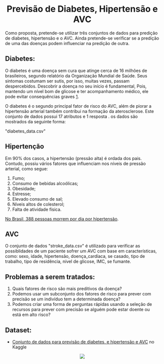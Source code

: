 
    
<h1><center> Previsão de Diabetes, Hipertensão e AVC </center></h1>

Como proposta, pretende-se utilizar três conjuntos de dados para predição de diabetes, hipertensão e o AVC. Ainda pretende-se verificar se a predição de uma das doenças podem influenciar na predição de outra. 

## Diabetes:

 O diabetes é uma doença sem cura que atinge cerca de 16 milhões de brasileiros, segundo relatório da Organização Mundial de Saúde. Seus sintomas costumam ser sutis, por isso, muitas vezes, passam despercebidos. Descobrir a doença no seu início é fundamental, Pois, mantendo um nível bom de glicose e ter acompanhamento médico, ele pode evitar consequências graves [1].


O diabetes é o segundo principal fator de risco do AVC, além de piorar a hipertensão arterial também contribui na formação da aterosclerose. Este conjunto de dados possui 17 atributos e 1 resposta . os dados são mostrados da seguinte forma: 

"diabetes_data.csv"




## Hipertenção
Em 90% dos casos, a hipertensão (pressão alta) é ordada dos pais. Contudo, possiu vários fatores que influenciam nos níveis de pressão arterial, como segue:

1. Fumo;
2. Consumo de bebidas alcoólicas;
3. Obesidade;
4. Estresse;
5. Elevado consumo de sal;
6. Níveis altos de colesterol;
7. Falta de atividade física.

[No Brasil, 388 pessoas morrem por dia por hipertensão](https://www.gov.br/saude/pt-br/assuntos/saude-de-a-a-z/h/hipertensao#:~:text=A%20hipertens%C3%A3o%20arterial%20ou%20press%C3%A3o,(ou%2014%20por%209).).


## AVC
O conjunto de dados "stroke_data.csv" é utilizado para verificar as possiblidades de um paciente sofrer um AVC com base em características, como: sexo, idade, hipertensão, doença_cardíaca, se casado, tipo de trabalho, tipo de residência, nível de glicose, IMC, se fumante.


## Problemas a serem tratados: 

1. Quais fatores de risco são mais preditivos da doença?
2. Podemos usar um subconjunto dos fatores de risco para prever com precisão se um indivíduo tem a determinada doença?
3. Podemos criar uma forma de perguntas rápidas usando a seleção de recursos para prever com precisão se alguém pode estar doente ou está em alto risco?


## Dataset: 
  * [Conjunto de dados para previsão de diabetes, e hipertensão e AVC](https://www.kaggle.com/datasets/prosperchuks/health-dataset) no Kaggle 




[1]:  http://www.prontosaude.com.br/post/diabetes-a-importancia-do-diagnostico-precoce


<p align="center">
<img src="http://img.shields.io/static/v1?label=STATUS&message=EM%20DESENVOLVIMENTO&color=GREEN&style=for-the-badge"/>
</p> 
